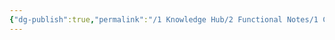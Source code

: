```yaml
---
{"dg-publish":true,"permalink":"/1 Knowledge Hub/2 Functional Notes/1 Career Notes/3 TSTPS Kaniha Technical Notes/Untitled/","noteIcon":""}
---
```


